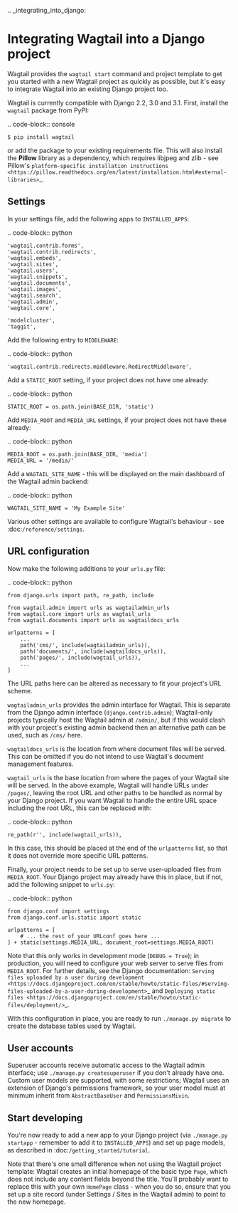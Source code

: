 .. _integrating_into_django:

Integrating Wagtail into a Django project
=========================================

Wagtail provides the ``wagtail start`` command and project template to get you started with a new Wagtail project as quickly as possible, but it's easy to integrate Wagtail into an existing Django project too.

Wagtail is currently compatible with Django 2.2, 3.0 and 3.1. First, install the ``wagtail`` package from PyPI:

.. code-block:: console

    $ pip install wagtail

or add the package to your existing requirements file. This will also install the **Pillow** library as a dependency, which requires libjpeg and zlib - see Pillow's `platform-specific installation instructions <https://pillow.readthedocs.org/en/latest/installation.html#external-libraries>`_.

Settings
--------

In your settings file, add the following apps to ``INSTALLED_APPS``:

.. code-block:: python

    'wagtail.contrib.forms',
    'wagtail.contrib.redirects',
    'wagtail.embeds',
    'wagtail.sites',
    'wagtail.users',
    'wagtail.snippets',
    'wagtail.documents',
    'wagtail.images',
    'wagtail.search',
    'wagtail.admin',
    'wagtail.core',

    'modelcluster',
    'taggit',

Add the following entry to ``MIDDLEWARE``:

.. code-block:: python

    'wagtail.contrib.redirects.middleware.RedirectMiddleware',

Add a ``STATIC_ROOT`` setting, if your project does not have one already:

.. code-block:: python

    STATIC_ROOT = os.path.join(BASE_DIR, 'static')

Add ``MEDIA_ROOT`` and ``MEDIA_URL`` settings, if your project does not have these already:

.. code-block:: python

    MEDIA_ROOT = os.path.join(BASE_DIR, 'media')
    MEDIA_URL = '/media/'

Add a ``WAGTAIL_SITE_NAME`` - this will be displayed on the main dashboard of the Wagtail admin backend:

.. code-block:: python

    WAGTAIL_SITE_NAME = 'My Example Site'

Various other settings are available to configure Wagtail's behaviour - see :doc:`/reference/settings`.

URL configuration
-----------------

Now make the following additions to your ``urls.py`` file:

.. code-block:: python

    from django.urls import path, re_path, include

    from wagtail.admin import urls as wagtailadmin_urls
    from wagtail.core import urls as wagtail_urls
    from wagtail.documents import urls as wagtaildocs_urls

    urlpatterns = [
        ...
        path('cms/', include(wagtailadmin_urls)),
        path('documents/', include(wagtaildocs_urls)),
        path('pages/', include(wagtail_urls)),
        ...
    ]

The URL paths here can be altered as necessary to fit your project's URL scheme.

``wagtailadmin_urls`` provides the admin interface for Wagtail. This is separate from the Django admin interface (``django.contrib.admin``); Wagtail-only projects typically host the Wagtail admin at ``/admin/``, but if this would clash with your project's existing admin backend then an alternative path can be used, such as ``/cms/`` here.

``wagtaildocs_urls`` is the location from where document files will be served. This can be omitted if you do not intend to use Wagtail's document management features.

``wagtail_urls`` is the base location from where the pages of your Wagtail site will be served. In the above example, Wagtail will handle URLs under ``/pages/``, leaving the root URL and other paths to be handled as normal by your Django project. If you want Wagtail to handle the entire URL space including the root URL, this can be replaced with:

.. code-block:: python

    re_path(r'', include(wagtail_urls)),

In this case, this should be placed at the end of the ``urlpatterns`` list, so that it does not override more specific URL patterns.

Finally, your project needs to be set up to serve user-uploaded files from ``MEDIA_ROOT``. Your Django project may already have this in place, but if not, add the following snippet to ``urls.py``:

.. code-block:: python

    from django.conf import settings
    from django.conf.urls.static import static

    urlpatterns = [
        # ... the rest of your URLconf goes here ...
    ] + static(settings.MEDIA_URL, document_root=settings.MEDIA_ROOT)

Note that this only works in development mode (``DEBUG = True``); in production, you will need to configure your web server to serve files from ``MEDIA_ROOT``. For further details, see the Django documentation: `Serving files uploaded by a user during development <https://docs.djangoproject.com/en/stable/howto/static-files/#serving-files-uploaded-by-a-user-during-development>`_ and `Deploying static files <https://docs.djangoproject.com/en/stable/howto/static-files/deployment/>`_.

With this configuration in place, you are ready to run ``./manage.py migrate`` to create the database tables used by Wagtail.

User accounts
-------------

Superuser accounts receive automatic access to the Wagtail admin interface; use ``./manage.py createsuperuser`` if you don't already have one. Custom user models are supported, with some restrictions; Wagtail uses an extension of Django's permissions framework, so your user model must at minimum inherit from ``AbstractBaseUser`` and ``PermissionsMixin``.

Start developing
----------------

You're now ready to add a new app to your Django project (via ``./manage.py startapp`` - remember to add it to ``INSTALLED_APPS``) and set up page models, as described in :doc:`/getting_started/tutorial`.

Note that there's one small difference when not using the Wagtail project template: Wagtail creates an initial homepage of the basic type ``Page``, which does not include any content fields beyond the title. You'll probably want to replace this with your own ``HomePage`` class - when you do so, ensure that you set up a site record (under Settings / Sites in the Wagtail admin) to point to the new homepage.
